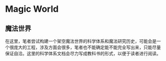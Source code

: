 # Magic World
## 魔法世界

在这里，笔者尝试构建一个架空魔法世界的科学体系和魔法研究历史，可能会是一个很庞大的工程，涉及方面会很多，笔者也不能确定能不能完全写出来，只能尽量保证自洽。这里的科学体系文档会尽力写成教科书的形式，以便于读者进行阅读。